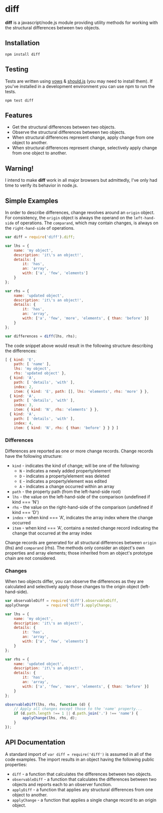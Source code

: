 # diff

**diff** is a javascript/node.js module providing utility methods for working with the structural differences between two objects.

## Installation
```
npm install diff
```

## Testing
Tests are written using [vows](http://vowsjs.org/) & [should.js](https://github.com/visionmedia/should.js/) (you may need to install them). If you've installed in a development environment you can use npm to run the tests.

```
npm test diff
```

## Features

* Get the structural differences between two objects.
* Observe the structural differences between two objects.
* When structural differences represent change, apply change from one object to another.
* When structural differences represent change, selectively apply change from one object to another.

## Warning!

I intend to make **diff** work in all major browsers but admittedly, I've only had time to verify its behavior in node.js.

## Simple Examples

In order to describe differences, change revolves around an `origin` object. For consistency, the `origin` object is always the operand on the `left-hand-side` of operations. The `comparand`, which may contain changes, is always on the `right-hand-side` of operations.

``` javascript
var diff = require('diff').diff;

var lhs = {
	name: 'my object',
	description: 'it\'s an object!',
	details: {
		it: 'has',
		an: 'array',
		with: ['a', 'few', 'elements']
	}
};

var rhs = {
	name: 'updated object',
	description: 'it\'s an object!',
	details: {
		it: 'has',
		an: 'array',
		with: ['a', 'few', 'more', 'elements', { than: 'before' }]
	}
};

var differences = diff(lhs, rhs); 
```
The code snippet above would result in the following structure describing the differences:
``` javascript
[ { kind: 'E',
    path: [ 'name' ],
    lhs: 'my object',
    rhs: 'updated object' },
  { kind: 'A',
    path: [ 'details', 'with' ],
    index: 2,
    item: { kind: 'E', path: [], lhs: 'elements', rhs: 'more' } },
  { kind: 'A',
    path: [ 'details', 'with' ],
    index: 3,
    item: { kind: 'N', rhs: 'elements' } },
  { kind: 'A',
    path: [ 'details', 'with' ],
    index: 4,
    item: { kind: 'N', rhs: { than: 'before' } } } ]
```

### Differences

Differences are reported as one or more change records. Change records have the following structure:

* `kind` - indicates the kind of change; will be one of the following:
    * `N` - indicates a newly added property/element
    * `D` - indicates a property/element was deleted
    * `E` - indicates a property/element was edited
    * `A` - indicates a change occurred within an array
* `path` - the property path (from the left-hand-side root)
* `lhs` - the value on the left-hand-side of the comparison (undefined if kind === 'N')
* `rhs` - the value on the right-hand-side of the comparison (undefined if kind === 'D')
* `index` - when kind === 'A', indicates the array index where the change occurred
* `item` - when kind === 'A', contains a nested change record indicating the change that occurred at the array index 

Change records are generated for all structural differences between `origin` (lhs) and `comparand` (rhs). The methods only consider an object's own properties and array elements; those inherited from an object's prototype chain are not considered.

### Changes

When two objects differ, you can observe the differences as they are calculated and selectively apply those changes to the origin object (left-hand-side).
``` javascript
var observableDiff = require('diff').observableDiff,
applyChange        = require('diff').applyChange;

var lhs = {
	name: 'my object',
	description: 'it\'s an object!',
	details: {
		it: 'has',
		an: 'array',
		with: ['a', 'few', 'elements']
	}
};

var rhs = {
	name: 'updated object',
	description: 'it\'s an object!',
	details: {
		it: 'has',
		an: 'array',
		with: ['a', 'few', 'more', 'elements', { than: 'before' }]
	}
};

observableDiff(lhs, rhs, function (d) {
	// Apply all changes except those to the 'name' property...
	if (d.path.length !== 1 || d.path.join('.') !== 'name') {
		applyChange(lhs, rhs, d);	
	}
}); 
```

## API Documentation
A standard import of `var diff = require('diff')` is assumed in all of the code examples. The import results in an object having the following public properties:

* `diff`           - a function that calculates the differences between two objects.
* `observableDiff` - a function that calculates the differences between two objects and reports each to an observer function.
* `applyDiff`      - a function that applies any structural differences from one object to another.
* `applyChange`    - a function that applies a single change record to an origin object.


